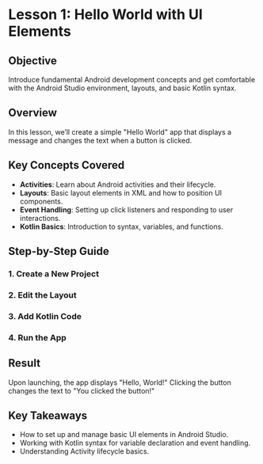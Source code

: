 # Lesson 1: Hello World with UI Elements

## Objective
Introduce fundamental Android development concepts and get comfortable with the Android Studio environment, layouts, and basic Kotlin syntax.

## Overview
In this lesson, we’ll create a simple "Hello World" app that displays a message and changes the text when a button is clicked.

## Key Concepts Covered
- **Activities**: Learn about Android activities and their lifecycle.
- **Layouts**: Basic layout elements in XML and how to position UI components.
- **Event Handling**: Setting up click listeners and responding to user interactions.
- **Kotlin Basics**: Introduction to syntax, variables, and functions.

## Step-by-Step Guide

### 1. Create a New Project

### 2. Edit the Layout

### 3. Add Kotlin Code

### 4. Run the App

## Result

Upon launching, the app displays "Hello, World!" Clicking the button changes the text to "You clicked the button!"

## Key Takeaways

* How to set up and manage basic UI elements in Android Studio.
* Working with Kotlin syntax for variable declaration and event handling.
* Understanding Activity lifecycle basics.
